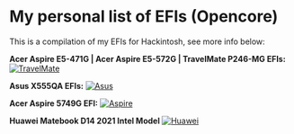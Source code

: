 # My personal list of EFIs (Opencore)

This is a compilation of my EFIs for Hackintosh, see more info below:

**Acer Aspire E5-471G | Acer Aspire E5-572G | TravelMate P246-MG EFIs:**
[![TravelMate](https://i.imgur.com/BKvumkU.png)](https://github.com/sebasrock156/Acer-E5-572-TMP246-OpenCore)

**Asus X555QA EFIs:**
[![Asus](https://i.imgur.com/yuAgctK.png)](https://github.com/sebasrock156/Asus-X555QA-Hackintosh)

**Acer Aspire 5749G EFI:**
[![Aspire](https://i.imgur.com/G3qQ9T2.png)](https://github.com/sebasrock156/Acer-Aspire-5749-Hackintosh)

**Huawei Matebook D14 2021 Intel Model**
[![Huawei](https://i.imgur.com/hVAkcmx.png)](https://github.com/sebasrock156/Huawei-Matebook-D14-21-OpenCore)


